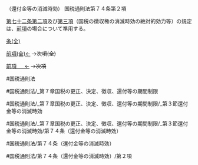 （還付金等の消滅時効）
国税通則法第７４条第２項

[第七十二条第二項](国税通則法＿＿＿＿＿第７２条第２項)及び[第三項](国税通則法＿＿＿＿＿第７４条第３項)（国税の徴収権の消滅時効の絶対的効力等）の規定は、[前項](国税通則法＿＿＿＿＿第７４条第１項)の場合について準用する。

[条(全)](国税通則法＿＿＿＿＿第７４条_.md)

[前項(全)←](国税通則法＿＿＿＿＿第７４条第１項_.md)  ~~→次項(全)~~

[前項 　 ←](国税通則法＿＿＿＿＿第７４条第１項.md)  ~~→次項~~



#国税通則法

#国税通則法/_第７章国税の更正、決定、徴収、還付等の期間制限

#国税通則法/_第７章国税の更正、決定、徴収、還付等の期間制限/_第３節還付金等の消滅時効

#国税通則法/_第７章国税の更正、決定、徴収、還付等の期間制限/_第３節還付金等の消滅時効/第７４条（還付金等の消滅時効）

#国税通則法/第７４条（還付金等の消滅時効）

#国税通則法/第７４条（還付金等の消滅時効）/第２項

